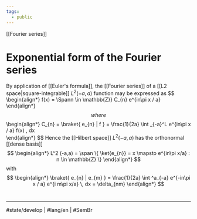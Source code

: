 ```yaml
---
tags:
  - public
---
```

[[Fourier series]]
# Exponential form of the Fourier series

By application of [[Euler's formula]], the [[Fourier series]] of a [[L2 space|square-integrable]] ${L}^2(-a,a)$ function may be expressed as
$$
\begin{align*}
f(x) = \\Spann \in \mathbb{Z}} C_{n}  e^{in\pi x / a}
\end{align*}
$$
where
$$
\begin{align*}
C_{n} = \braket{ e_{n} | f } = \frac{1}{2a} \int _{-a}^L e^{in\pi x / a} f(x) \, dx  
\end{align*}
$$
Hence the [[Hilbert space]] $L^2(-a,a)$ has the orthonormal [[dense basis]]
$$
\begin{align*}
L^2 (-a,a) = \span \{ \ket{e_{n}} = x \mapsto e^{in\pi x/a} : n \in \mathbb{Z} \}
\end{align*}
$$
with
$$
\begin{align*}
\braket{ e_{n} | e_{m} } = \frac{1}{2a} \int ^a_{-a} e^{-in\pi x / a} e^{i m\pi x/a} \, dx = \delta_{nm}
\end{align*}
$$

#
---
#state/develop | #lang/en | #SemBr

